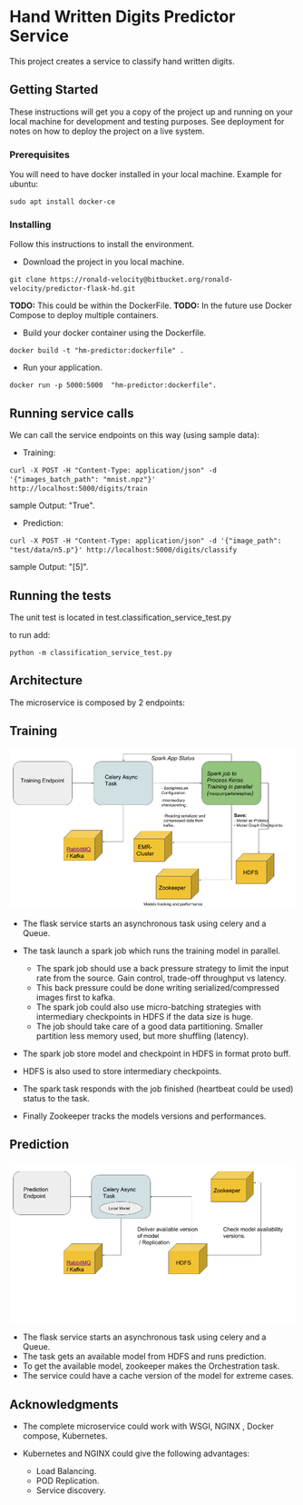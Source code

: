# Hand Written Digits Predictor Service

This project creates a service to classify hand written digits.

## Getting Started

These instructions will get you a copy of the project up and running on your local machine for development and testing purposes. See deployment for notes on how to deploy the project on a live system.

### Prerequisites

You will need to have docker installed in your local machine. Example for ubuntu:

```
sudo apt install docker-ce
```

### Installing

Follow this instructions to install the environment.

* Download the project in you local machine.
```
git clone https://ronald-velocity@bitbucket.org/ronald-velocity/predictor-flask-hd.git
```

**TODO:** This could be within the DockerFile.
**TODO:** In the future use Docker Compose to deploy multiple containers.

* Build your docker container using the Dockerfile.

```
docker build -t "hm-predictor:dockerfile" .
```

* Run your application. 

```
docker run -p 5000:5000  "hm-predictor:dockerfile".
```
## Running service calls

We can call the service endpoints on this way (using sample data):

* Training:

```
curl -X POST -H "Content-Type: application/json" -d '{"images_batch_path": "mnist.npz"}' http://localhost:5000/digits/train
```

sample Output: "True".

* Prediction:

```
curl -X POST -H "Content-Type: application/json" -d '{"image_path": "test/data/n5.p"}' http://localhost:5000/digits/classify
```
sample Output: "[5]".


## Running the tests

The unit test is located in test.classification_service_test.py

to run add:
 
 ```
 python -m classification_service_test.py
```


## Architecture

The microservice is composed by 2 endpoints:

## Training

![alt text](training_arch.png)

* The flask service starts an asynchronous task using celery and a Queue.
* The task launch a spark job which runs the training model in parallel.
    - The spark job should use a back pressure strategy to limit the input rate from the source. Gain control, trade-off throughput vs latency.
    - This back pressure could be done writing serialized/compressed images first to kafka.
    - The spark job could also use micro-batching strategies with intermediary checkpoints in HDFS if the data size is huge.
    - The job should take care of a good data partitioning. Smaller partition less memory used, but more shuffling (latency).
    
* The spark job store model and checkpoint in HDFS in format proto buff.
* HDFS is also used to store intermediary checkpoints.    
* The spark task responds with the job finished (heartbeat could be used) status to the task.
* Finally Zookeeper tracks the models versions and performances. 

    
      

## Prediction

![alt text](prediction_arch.png)

* The flask service starts an asynchronous task using celery and a Queue.
* The task gets an available model from HDFS and runs prediction.
* To get the available model, zookeeper makes the Orchestration task.
* The service could have a cache version of the model for extreme cases.

## Acknowledgments

* The complete microservice could work with WSGI, NGINX , Docker compose, Kubernetes.

* Kubernetes and NGINX could give the following advantages:
    - Load Balancing.
    - POD Replication.
    - Service discovery.



